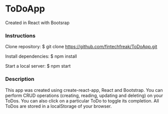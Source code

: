 # ToDoApp
Created in React with Bootsrap

### Instructions

Clone repository:
$ git clone https://github.com/fintechfreak/ToDoApp.git

Install dependencies:
$ npm install

Start a local server:
$ npm start 

### Description

This app was created using create-react-app, React and Bootstrap. You can perform CRUD operations (creating, reading, updating and deleting) on your ToDos. You can also click on a particular ToDo to toggle its completion. All ToDos are stored in a localStorage of your browser. 
